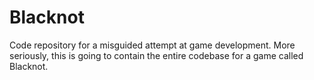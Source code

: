 # Blacknot

Code repository for a misguided attempt at game development. More seriously, this is going to contain the entire codebase for a game called Blacknot.
